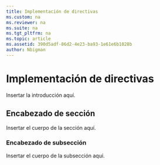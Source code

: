 ```yaml
---
title: Implementación de directivas
ms.custom: na
ms.reviewer: na
ms.suite: na
ms.tgt_pltfrm: na
ms.topic: article
ms.assetid: 390d5adf-86d2-4e23-ba93-1e61e6b1028b
author: Nbigman
---
```

# Implementación de directivas
Insertar la introducción aquí.

## Encabezado de sección
Insertar el cuerpo de la sección aquí.

### Encabezado de subsección
Insertar el cuerpo de la subsección aquí.



<!--HONumber=Apr16_HO3-->


